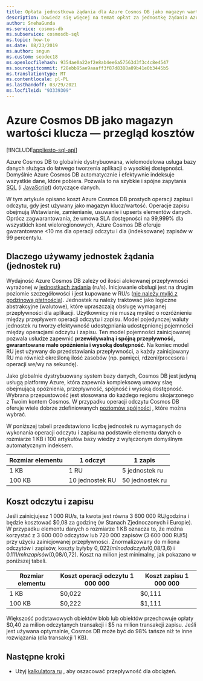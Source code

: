 ```yaml
---
title: Opłata jednostkowa żądania dla Azure Cosmos DB jako magazyn wartości klucza
description: Dowiedz się więcej na temat opłat za jednostkę żądania Azure Cosmos DB w przypadku prostych operacji zapisu i odczytu, gdy są one używane jako magazyn klucz/wartość.
author: SnehaGunda
ms.service: cosmos-db
ms.subservice: cosmosdb-sql
ms.topic: how-to
ms.date: 08/23/2019
ms.author: sngun
ms.custom: seodec18
ms.openlocfilehash: 9354ae0a22ef2e8ab4ee6a57563d3f3c4c8e4547
ms.sourcegitcommit: f28ebb95ae9aaaff3f87d8388a09b41e0b3445b5
ms.translationtype: MT
ms.contentlocale: pl-PL
ms.lasthandoff: 03/29/2021
ms.locfileid: "93339309"
---
```

# <a name="azure-cosmos-db-as-a-key-value-store--cost-overview"></a>Azure Cosmos DB jako magazyn wartości klucza — przegląd kosztów
[!INCLUDE[appliesto-sql-api](includes/appliesto-sql-api.md)]

Azure Cosmos DB to globalnie dystrybuowana, wielomodelowa usługa bazy danych służąca do łatwego tworzenia aplikacji o wysokiej dostępności. Domyślnie Azure Cosmos DB automatycznie i efektywnie indeksuje wszystkie dane, które pobiera. Pozwala to na szybkie i spójne zapytania [SQL](./sql-query-getting-started.md) (i [JavaScript](stored-procedures-triggers-udfs.md)) dotyczące danych. 

W tym artykule opisano koszt Azure Cosmos DB prostych operacji zapisu i odczytu, gdy jest używany jako magazyn klucz/wartość. Operacje zapisu obejmują Wstawianie, zamienianie, usuwanie i upserts elementów danych. Oprócz zagwarantowania, że umowa SLA dostępności na 99,999% dla wszystkich kont wieloregionowych, Azure Cosmos DB oferuje gwarantowane <10 ms dla operacji odczytu i dla (indeksowane) zapisów w 99 percentylu. 

## <a name="why-we-use-request-units-rus"></a>Dlaczego używamy jednostek żądania (jednostek ru)

Wydajność Azure Cosmos DB zależy od ilości alokowanej przepływności wyrażonej w [jednostkach żądania](request-units.md) (ru/s). Inicjowanie obsługi jest na drugim poziomie szczegółowości i jest kupowane w RU/s ([nie należy mylić z godzinową płatnością](https://azure.microsoft.com/pricing/details/cosmos-db/)). Jednostek ru należy traktować jako logiczne abstrakcyjne (walutowe), które upraszczają obsługę wymaganej przepływności dla aplikacji. Użytkownicy nie muszą myśleć o rozróżnieniu między przepływem operacji odczytu i zapisu. Model pojedynczej waluty jednostek ru tworzy efektywność udostępniania udostępnionej pojemności między operacjami odczytu i zapisu. Ten model pojemności zainicjowanej pozwala usłudze zapewnić **przewidywalną i spójną przepływność, gwarantowane małe opóźnienia i wysoką dostępność**. Na koniec model RU jest używany do przedstawiania przepływności, a każdy zainicjowany RU ma również określoną ilość zasobów (np. pamięci, rdzeni/procesora i operacji we/wy na sekundę).

Jako globalnie dystrybuowany system bazy danych, Cosmos DB jest jedyną usługą platformy Azure, która zapewnia kompleksową umowy slaę obejmującą opóźnienia, przepływność, spójność i wysoką dostępność. Wybrana przepustowość jest stosowana do każdego regionu skojarzonego z Twoim kontem Cosmos. W przypadku operacji odczytu Cosmos DB oferuje wiele dobrze zdefiniowanych [poziomów spójności](consistency-levels.md) , które można wybrać. 

W poniższej tabeli przedstawiono liczbę jednostek ru wymaganych do wykonania operacji odczytu i zapisu na podstawie elementu danych o rozmiarze 1 KB i 100 artykułów bazy wiedzy z wyłączonym domyślnym automatycznym indeksem. 

|Rozmiar elementu|1 odczyt|1 zapis|
|-------------|------|-------|
|1 KB|1 RU|5 jednostek ru|
|100 KB|10 jednostek RU|50 jednostek ru|

## <a name="cost-of-reads-and-writes"></a>Koszt odczytu i zapisu

Jeśli zainicjujesz 1 000 RU/s, ta kwota jest równa 3 600 000 RU/godzina i będzie kosztować $0,08 za godzinę (w Stanach Zjednoczonych i Europie). W przypadku elementu danych o rozmiarze 1 KB oznacza to, że można korzystać z 3 600 000 odczytów lub 720 000 zapisów (3 600 000 RU/5) przy użyciu zainicjowanej przepływności. Znormalizowany do miliona odczytów i zapisów, koszty byłyby $0,022/mln od odczytu ($0,08/3,6) i $0.111/mln zapisów ($0,08/0,72). Koszt na milion jest minimalny, jak pokazano w poniższej tabeli.

|Rozmiar elementu|Koszt operacji odczytu 1 000 000|Koszt zapisu 1 000 000|
|-------------|-------|--------|
|1 KB|$0,022|$0,111|
|100 KB|$0,222|$1,111|


Większość podstawowych obiektów blob lub obiektów przechowuje opłaty $0,40 za milion odczytanych transakcji i $5 na milion transakcji zapisu. Jeśli jest używana optymalnie, Cosmos DB może być do 98% tańsze niż te inne rozwiązania (dla transakcji 1 KB).

## <a name="next-steps"></a>Następne kroki

* Użyj [kalkulatora ru](https://cosmos.azure.com/capacitycalculator/) , aby oszacować przepływność dla obciążeń.